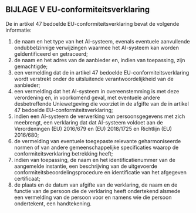 ## BIJLAGE V EU-conformiteitsverklaring

De in artikel 47 bedoelde EU-conformiteitsverklaring bevat de volgende informatie:

1. de naam en het type van het AI-systeem, evenals eventuele aanvullende ondubbelzinnige verwijzingen waarmee het AI-systeem kan worden geïdentificeerd en getraceerd;
2. de naam en het adres van de aanbieder en, indien van toepassing, zijn gemachtigde;
3. een vermelding dat de in artikel 47 bedoelde EU-conformiteitsverklaring wordt verstrekt onder de uitsluitende verantwoordelijkheid van de aanbieder;
4. een vermelding dat het AI-systeem in overeenstemming is met deze verordening en, in voorkomend geval, met eventuele andere desbetreffende Uniewetgeving die voorziet in de afgifte van de in artikel 47 bedoelde EU-conformiteitsverklaring;
5. indien een AI-systeem de verwerking van persoonsgegevens met zich meebrengt, een verklaring dat dat AI-systeem voldoet aan de Verordeningen (EU) 2016/679 en (EU) 2018/1725 en Richtlijn (EU) 2016/680;
6. de vermelding van eventuele toegepaste relevante geharmoniseerde normen of van andere gemeenschappelijke specificaties waarop de conformiteitsverklaring betrekking heeft;
7. indien van toepassing, de naam en het identificatienummer van de aangemelde instantie, een beschrijving van de uitgevoerde conformiteitsbeoordelingsprocedure en identificatie van het afgegeven certificaat;
8. de plaats en de datum van afgifte van de verklaring, de naam en de functie van de persoon die de verklaring heeft ondertekend alsmede een vermelding van de persoon voor en namens wie die persoon ondertekent, een handtekening.
